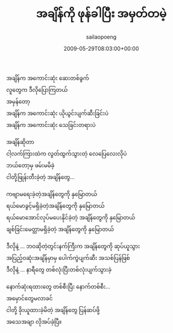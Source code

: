 ﻿---
_last_editor_used_jetpack: block-editor
_publicize_job_id: "59374670507"
_wp_old_date: "2021-06-09"
author: sailaopoeng
categories:
  - poems
date: "2009-05-29T08:03:00+00:00"
parent_post_id: null
post_id: "192"
timeline_notification: "1623208466"
title: အချိန်ကို ဖုန်ခါပြီး အမှတ်တမဲ့
url: /2009/05/29/အချိန်ကို-ဖုန်ခါပြီး-အမှ/

---
အချိန်က အကောင်းဆုံး ဆေးတစ်ခွက်  
လူတွေက ဒီလိုပြောကြတယ်  
အမှန်တော့  
အချိန်က အကောင်းဆုံး ယိုယွင်းပျက်ဆီးခြင်းပဲ  
အချိန်က အကောင်းဆုံး သေခြင်းတရားပဲ

အချိန်ဆိုတာ  
ငါ့လက်ကြားထဲက လွတ်ထွက်သွားတဲ့ လေပြေလေးလိုပဲ  
ဘယ်တော့မှ ဖမ်းမမိခဲ့  
ငါတို့ဖြုန်းတီးခဲ့တဲ့ အချိန်တွေ…

ကဗျာမရေးခဲ့တဲ့အချိန်တွေကို နှမြောတယ်  
ရယ်မောခွင့်မရှိခဲ့တဲ့အချိန်တွေကို နှမြောတယ်  
ရယ်မောအောင်လုပ်မပေးနိုင်ခဲ့တဲ့ အချိန်တွေကို နှမြောတယ်  
ချစ်ခြင်းမေတ္တာမရှိခဲ့တဲ့ အချိန်တွေကို နှမြောတယ်

ဒီလိုနဲ့ … ဘဝဆိုတဲ့တွင်းနက်ကြီးက အချိန်တွေကို ဆုပ်ယူသွား  
အပြည့်ဝဆုံးအချိန်မှာမှ ပေါက်ကွဲပျက်ဆီး အသစ်ပြန်ဖြစ်  
ဒီလိုနဲ့ … နာရီတွေ တစ်လုံးပြီးတစ်လုံးပျက်သွားခဲ့

နောက်ဆုံးရထားတွေ တစ်စီးပြီး နောက်တစ်စီး…  
အမှောင်တွေမလာခင်  
ငါတို့ ခိုးယူထားခဲ့မိတဲ့ အချိန်တွေ ပြန်ဆပ်ဖို့  
အသေအချာ လိုအပ်ခဲ့ပြီ။
